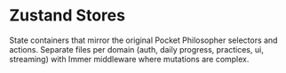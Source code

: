 # Zustand Stores

State containers that mirror the original Pocket Philosopher selectors and actions. Separate files per domain (auth, daily progress, practices, ui, streaming) with Immer middleware where mutations are complex.


